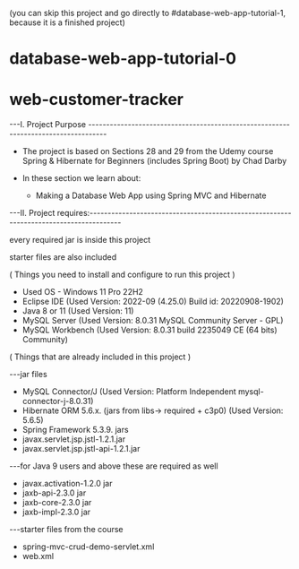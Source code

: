 (you can skip this project and go directly to #database-web-app-tutorial-1, because it is a finished project)

# database-web-app-tutorial-0
# web-customer-tracker


---I. Project Purpose -----------------------------------------------------------------------------------

- The project is based on Sections 28 and 29 from the Udemy course
 Spring & Hibernate for Beginners (includes Spring Boot) by Chad Darby
 
- In these section we learn about:
	- Making a Database Web App using Spring MVC and Hibernate

---II. Project requires:---------------------------------------------------------------------------------------

every required jar is inside this project

starter files are also included

( Things you need to install and configure to run this project )
- Used OS - Windows 11 Pro 22H2 
- Eclipse IDE (Used Version: 2022-09 (4.25.0) Build id: 20220908-1902)
- Java 8 or 11 (Used Version: 11)
- MySQL Server (Used Version: 8.0.31 MySQL Community Server - GPL)
- MySQL Workbench (Used Version: 8.0.31 build 2235049 CE (64 bits) Community)

( Things that are already included in this project )

---jar files
- MySQL Connector/J (Used Version: Platform Independent mysql-connector-j-8.0.31)
- Hibernate ORM 5.6.x. (jars from libs-> required + c3p0) (Used Version: 5.6.5)
- Spring Framework 5.3.9. jars
- javax.servlet.jsp.jstl-1.2.1.jar
- javax.servlet.jsp.jstl-api-1.2.1.jar

---for Java 9 users and above these are required as well
- javax.activation-1.2.0 jar
- jaxb-api-2.3.0 jar
- jaxb-core-2.3.0 jar 
- jaxb-impl-2.3.0 jar

---starter files from the course
- spring-mvc-crud-demo-servlet.xml
- web.xml 
